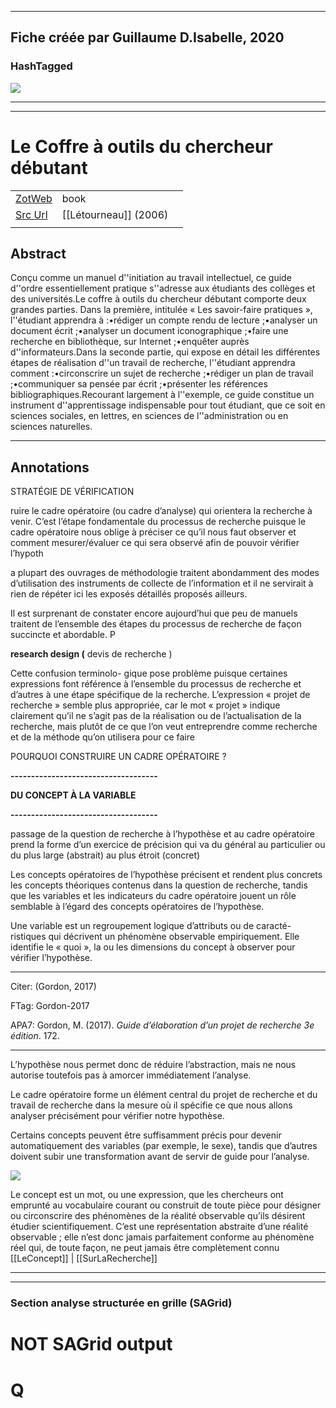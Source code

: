 
----
Fiche créée par Guillaume D.Isabelle, 2020 
---- 

### HashTagged 



![](afd655e7-1544-46ce-b653-70943dcbcd64)



----

----



# Le Coffre à outils du chercheur débutant



|       |       |       |
|  ---  |  ---  |  ---  |
|   [ZotWeb](http://zotero.org/users/180474/items/YZFV2JAG)    | book      |       |
|   [Src Url](undefined)    |  [[Létourneau]] (2006)     |       |
|       |       |       |


## Abstract

Conçu comme un manuel d''initiation au travail intellectuel, ce guide d''ordre essentiellement pratique s''adresse aux étudiants des collèges et des universités.Le coffre à outils du chercheur débutant comporte deux grandes parties. Dans la première, intitulée « Les savoir-faire pratiques », l''étudiant apprendra à :•rédiger un compte rendu de lecture ;•analyser un document écrit ;•analyser un document iconographique ;•faire une recherche en bibliothèque, sur Internet ;•enquêter auprès d''informateurs.Dans la seconde partie, qui expose en détail les différentes étapes de réalisation d''un travail de recherche, l''étudiant apprendra comment :•circonscrire un sujet de recherche ;•rédiger un plan de travail ;•communiquer sa pensée par écrit ;•présenter les références bibliographiques.Recourant largement à l''exemple, ce guide constitue un instrument d''apprentissage indispensable pour tout étudiant, que ce soit en sciences sociales, en lettres, en sciences de l''administration ou en sciences naturelles.

----

## Annotations

STRATÉGIE DE VÉRIFICATION



ruire le cadre opératoire (ou cadre d’analyse) qui orientera la recherche à venir. C’est l’étape fondamentale du processus de recherche puisque le cadre opératoire nous oblige à préciser ce qu’il nous faut observer et comment mesurer/évaluer ce qui sera observé afin de pouvoir vérifier l’hypoth



a plupart des ouvrages de méthodologie traitent abondamment des modes d’utilisation des instruments de collecte de l’information et il ne servirait à rien de répéter ici les exposés détaillés proposés ailleurs.



Il est surprenant de constater encore aujourd’hui que peu de manuels traitent de l’ensemble des étapes du processus de recherche de façon succincte et abordable. P



**research design (** devis de recherche )



Cette confusion terminolo- gique pose problème puisque certaines expressions font référence à l’ensemble du processus de recherche et d’autres à une étape spécifique de la recherche. L’expression « projet de recherche » semble plus appropriée, car le mot « projet » indique clairement qu’il ne s’agit pas de la réalisation ou de l’actualisation de la recherche, mais plutôt de ce que l’on veut entreprendre comme recherche et de la méthode qu’on utilisera pour ce faire



POURQUOI CONSTRUIRE UN CADRE OPÉRATOIRE ?



**------------------------------------**

**DU CONCEPT À LA VARIABLE**

**------------------------------------**



passage de la question de recherche à l’hypothèse et au cadre opératoire prend la forme d’un exercice de précision qui va du général au particulier ou du plus large (abstrait) au plus étroit (concret)



Les concepts opératoires de l’hypothèse précisent et rendent plus concrets les concepts théoriques contenus dans la question de recherche, tandis que les variables et les indicateurs du cadre opératoire jouent un rôle semblable à l’égard des concepts opératoires de l’hypothèse.



Une variable est un regroupement logique d’attributs ou de caracté- ristiques qui décrivent un phénomène observable empiriquement. Elle identifie le « quoi », la ou les dimensions du concept à observer pour vérifier l’hypothèse.



--------------------------------------------------

Citer: (Gordon, 2017)

FTag: Gordon-2017

APA7: Gordon, M. (2017). _Guide d’élaboration d’un projet de recherche 3e édition_. 172.

-----------------------------------------------------------



L’hypothèse nous permet donc de réduire l’abstraction, mais ne nous autorise toutefois pas à amorcer immédiatement l’analyse.



Le cadre opératoire forme un élément central du projet de recherche et du travail de recherche dans la mesure où il spécifie ce que nous allons analyser précisément pour vérifier notre hypothèse.



Certains concepts peuvent être suffisamment précis pour devenir automatiquement des variables (par exemple, le sexe), tandis que d’autres doivent subir une transformation avant de servir de guide pour l’analyse.





![](12F6DtVQUXdqRemaR4P1.png)



Le concept est un mot, ou une expression, que les chercheurs ont emprunté au vocabulaire courant ou construit de toute pièce pour désigner ou circonscrire des phénomènes de la réalité observable qu’ils désirent étudier scientifiquement. C’est une représentation abstraite d’une réalité observable ; elle n’est donc jamais parfaitement conforme au phénomène réel qui, de toute façon, ne peut jamais être complètement connu  
[[LeConcept]] | [[SurLaRecherche]] 








----

----



### Section analyse structurée en grille (SAGrid)


# NOT SAGrid output

# Q

